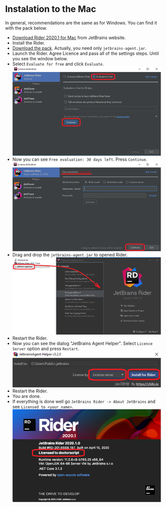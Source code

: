 # Instalation to the Mac

In general, recommendations are the same as for Windows. You can find it with the pack below. 

- [Download Rider 2020.1 for Mac](https://download.jetbrains.com/rider/JetBrains.Rider-2020.1.0.dmg?_ga=2.100602910.1458451395.1606140587-2115243255.1599582131) from JetBrains website.
- Install the Rider.
- [Download the pack](https://rutracker.net/forum/viewtopic.php?t=5884329). Actually, you need only `jetbrains-agent.jar`.
- Launch the Rider. Agree Licence and pass all of the settings steps. Until you see the window below.
- Select `Evaluate for free` and click `Evaluate`.  
![Evalutate Free](images/EvalutateFree.png?raw=true "Evalutate Free")
- Now you can see `Free evaluation: 30 days left`. Press `Continue`.  
![Evalutate Free Result](images/EvalutateFreeResult.png?raw=true "Evalutate Free Result")
- Drag and drop the `jetbrains-agent.jar` to opened Rider.  
![Drag Agent](images/DragAgent.png?raw=true "Drag Agent")
- Restart the Rider.
- Now you can see the dialog "JetBrains Agent Helper". Select `Licence Server` option and press `Restart`.
![Install Licence Server](images/InstallLicenceServer.png?raw=true "Install Licence Server")
- Restart the Rider.
- You are done.
- If everything is done well go `JetBrains Rider -> About JetBrains` and see `Licensed to <your_name>`.  
![Result](images/Result.png?raw=true "Result")